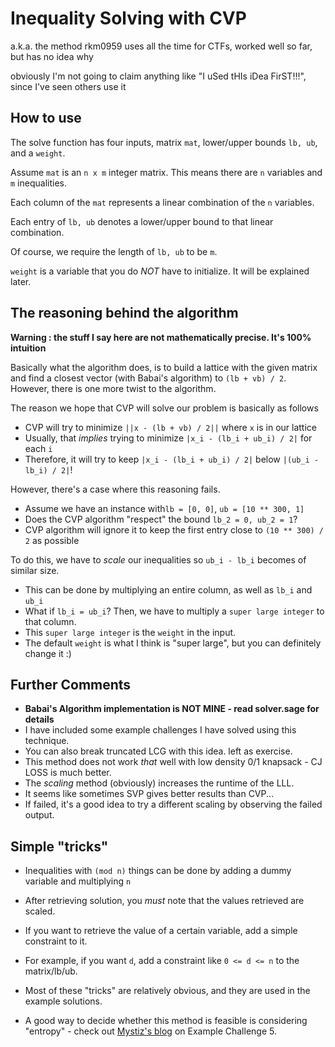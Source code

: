 # Inequality Solving with CVP

a.k.a. the method rkm0959 uses all the time for CTFs, worked well so far, but has no idea why

obviously I'm not going to claim anything like "I uSed tHIs iDea FirST!!!", since I've seen others use it

## How to use

The solve function has four inputs, matrix ``mat``, lower/upper bounds ``lb, ub``, and a ``weight``.

Assume ``mat`` is an ``n x m`` integer matrix. This means there are ``n`` variables and ``m`` inequalities.

Each column of the ``mat`` represents a linear combination of the ``n`` variables. 

Each entry of ``lb, ub`` denotes a lower/upper bound to that linear combination.

Of course, we require the length of ``lb, ub`` to be ``m``. 

``weight`` is a variable that you do *NOT* have to initialize. It will be explained later.



## The reasoning behind the algorithm

**Warning : the stuff I say here are not mathematically precise. It's 100% intuition**

Basically what the algorithm does, is to build a lattice with the given matrix and find a closest vector (with Babai's algorithm) to ``(lb + vb) / 2``. However, there is one more twist to the algorithm.

The reason we hope that CVP will solve our problem is basically as follows

- CVP will try to minimize ``||x - (lb + vb) / 2||`` where ``x`` is in our lattice
- Usually, that *implies* trying to minimize ``|x_i - (lb_i + ub_i) / 2|`` for each `i`
- Therefore, it will try to keep `|x_i - (lb_i + ub_i) / 2|` below `|(ub_i - lb_i) / 2|`!

However, there's a case where this reasoning fails. 

- Assume we have an instance with`lb = [0, 0]`, `ub = [10 ** 300, 1]`
- Does the CVP algorithm "respect" the bound `lb_2 = 0, ub_2 = 1`?
- CVP algorithm will ignore it to keep the first entry close to `(10 ** 300) / 2` as possible

To do this, we have to *scale* our inequalities so `ub_i - lb_i` becomes of similar size. 

- This can be done by multiplying an entire column, as well as `lb_i` and `ub_i`
- What if `lb_i = ub_i`? Then, we have to multiply a `super large integer` to that column.
- This `super large integer` is the `weight` in the input. 
- The default `weight` is what I think is "super large", but you can definitely change it :)



## Further Comments

- **Babai's Algorithm implementation is NOT MINE - read solver.sage for details**
- I have included some example challenges I have solved using this technique.
- You can also break truncated LCG with this idea.  left as exercise.
- This method does not work *that* well with low density 0/1 knapsack - CJ LOSS is much better.
- The *scaling* method (obviously) increases the runtime of the LLL.
- It seems like sometimes SVP gives better results than CVP...
- If failed, it's a good idea to try a different scaling by observing the failed output.


## Simple "tricks"

- Inequalities with `(mod n)` things can be done by adding a dummy variable and multiplying `n`

- After retrieving solution, you *must* note that the values retrieved are scaled. 

- If you want to retrieve the value of a certain variable, add a simple constraint to it.

- For example, if you want `d`, add a constraint like `0 <= d <= n` to the matrix/lb/ub.

- Most of these "tricks" are relatively obvious, and they are used in the example solutions.

- A good way to decide whether this method is feasible is considering "entropy" - check out [Mystiz's blog](https://mystiz.hk/posts/2021-02-28-aeroctf/) on Example Challenge 5.
